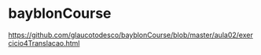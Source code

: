 # bayblonCourse

https://github.com/glaucotodesco/bayblonCourse/blob/master/aula02/exercicio4Translacao.html
